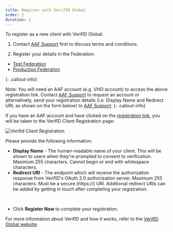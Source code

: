 ```yaml
---
title: Register with VerifID Global
order: 2
duration: 1
---
```


To register as a new client with VerifID Global:

1. Contact [AAF Support](mailto:support@aaf.edu.au) first to discuss terms and conditions.

2. Register your details in the Federation:
- [Test Federation](https://manager.test.aaf.edu.au/verifid/register)
- [Production Federation](https://manager.aaf.edu.au/verifid/register)

{: .callout-info}

Note: You will need an AAF account (e.g. VHO account) to access the above registration link. Contact [AAF Support](mailto:support@aaf.edu.au) to request an account or alternatively, send your registration details (i.e. Display Name and Redirect URI, as shown on the form below) to [AAF Support](mailto:support@aaf.edu.au).
{: .callout-info}

If you have an AAF account and have clicked on the [registration link](https://manager.aaf.edu.au/verifid/register), you will be taken to the VerifID Client Registration page:

![Verifid Client Registration](/assets/images/connect-with-verifid/verifid-client-registration.png)


Please provide the following information:

<ul class="list-group">
  <li class="list-group-item"><strong>Display Name</strong> - The human-readable name of your client. This will be shown to 
users when they're prompted to consent to verification. Maximum 255 characters. Cannot begin or end with 
whitespace characters.</li>
  <li class="list-group-item"><strong>Redirect URI</strong> - The endpoint which will receive the authorization response from VerifID's OAuth 2.0 authorization server. Maximum 255 characters. Must be a secure (https://) URI. Additional redirect URIs can be added by getting in touch after completing your registration.</li>
</ul>

<br>

- Click **Register Now** to complete your registration.

For more information about VerifID and how it works, refer to the [VerifID Global website](https://verifid.com.au/#focus).